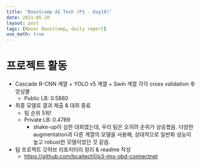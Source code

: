 ```yaml
---
title: "Boostcamp AI Tech (P3 - Day19)"
date: 2021-05-20
layout: post
tags: [Naver Boostcamp, daily report]
use_math: true
---
```


# 프로젝트 활동
* Cascade R-CNN 계열 + YOLO v5 계열 + Swin 계열 각각 cross validation 후 앙상블
    * Public LB: 0.5880
* 최종 모델로 결과 제출 & 대회 종료
    * 팀 순위 5위!
    * Private LB: 0.4789
        * shake-up이 심한 대회였는데, 우리 팀은 오히려 순위가 상승했음. 다양한 augmentation과 다른 계열의 모델을 사용해, 상대적으로 일반화 성능이 높고 robust한 모델이었던 것 같음.
* 팀 프로젝트 깃허브 리포지터리 정리 & readme 작성
    * https://github.com/bcaitech1/p3-ims-obd-connectnet

